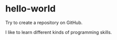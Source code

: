 hello-world
===========

Try to create a repository on GitHub.

I like to learn different kinds of programming skills.
